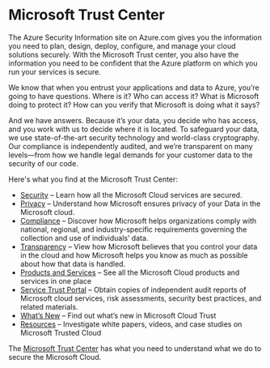 <properties
   pageTitle="Microsoft Trust Center | Microsoft Azure"
   description="The Microsoft Trust center provides you the information you need to be confident that the Azure platform on which you run your services is secure."
   services="security"
   documentationCenter="na"
   authors="TomShinder"
   manager="MBaldwin"
   editor="TomSh"/>

<tags
   ms.service="security"
   ms.devlang="na"
   ms.topic="article"
   ms.tgt_pltfrm="na"
   ms.workload="na"
   ms.date="08/09/2016"
   ms.author="terrylan"/>

# Microsoft Trust Center

The Azure Security Information site on Azure.com gives you the information you need to plan, design, deploy, configure, and manage your cloud solutions securely. With the Microsoft Trust center, you also have the information you need to be confident that the Azure platform on which you run your services is secure.

We know that when you entrust your applications and data to Azure, you’re going to have questions. Where is it? Who can access it? What is Microsoft doing to protect it? How can you verify that Microsoft is doing what it says?

And we have answers. Because it’s your data, you decide who has access, and you work with us to decide where it is located. To safeguard your data, we use state-of-the-art security technology and world-class cryptography. Our compliance is independently audited, and we’re transparent on many levels—from how we handle legal demands for your customer data to the security of our code.

Here's what you find at the Microsoft Trust Center:

- [Security](https://aka.ms/tcsecurity) – Learn how all the Microsoft Cloud services are secured.
- [Privacy](https://aka.ms/tcprivacy) – Understand how Microsoft ensures privacy of your Data in the Microsoft cloud.
- [Compliance](https://aka.ms/tccompliance) – Discover how Microsoft helps organizations comply with national, regional, and industry-specific requirements governing the collection and use of individuals’ data.
- [Transparency](https://aka.ms/tctransparency) – View how Microsoft believes that you control your data in the cloud and how Microsoft helps you know as much as possible about how that data is handled.
- [Products and Services](https://aka.ms/tcproductsservices) – See all the Microsoft Cloud products and services in one place
- [Service Trust Portal](https://aka.ms/tcservicetrportal) – Obtain copies of independent audit reports of Microsoft cloud services, risk assessments, security best practices, and related materials.
- [What’s New](https://aka.ms/tcwhatsnew) – Find out what’s new in Microsoft Cloud Trust
- [Resources](https://aka.ms/tcresources) – Investigate white papers, videos, and case studies on Microsoft Trusted Cloud

The [Microsoft Trust Center](https://www.microsoft.com/trustcenter) has what you need to understand what we do to secure the Microsoft Cloud.
